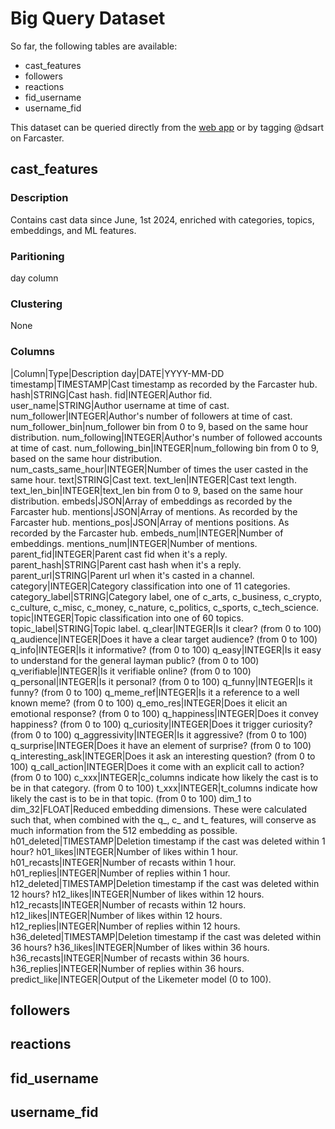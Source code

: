 # Big Query Dataset

So far, the following tables are available:
* cast_features
* followers
* reactions
* fid_username
* username_fid

This dataset can be queried directly from the [web app](https://app.datascience.art/#/bot) or by tagging @dsart on Farcaster.


## cast_features

### Description
Contains cast data since June, 1st 2024, enriched with categories, topics, embeddings, and ML features.

### Paritioning
day column

### Clustering
None

### Columns
|Column|Type|Description
day|DATE|YYYY-MM-DD
timestamp|TIMESTAMP|Cast timestamp as recorded by the Farcaster hub.
hash|STRING|Cast hash.
fid|INTEGER|Author fid.
user_name|STRING|Author username at time of cast.
num_follower|INTEGER|Author's number of followers at time of cast.
num_follower_bin|num_follower bin from 0 to 9, based on the same hour distribution.
num_following|INTEGER|Author's number of followed accounts at time of cast.
num_following_bin|INTEGER|num_following bin from 0 to 9, based on the same hour distribution.
num_casts_same_hour|INTEGER|Number of times the user casted in the same hour.
text|STRING|Cast text.
text_len|INTEGER|Cast text length.
text_len_bin|INTEGER|text_len bin from 0 to 9, based on the same hour distribution.
embeds|JSON|Array of embeddings as recorded by the Farcaster hub.
mentions|JSON|Array of mentions. As recorded by the Farcaster hub.
mentions_pos|JSON|Array of mentions positions. As recorded by the Farcaster hub.
embeds_num|INTEGER|Number of embeddings.
mentions_num|INTEGER|Number of mentions.
parent_fid|INTEGER|Parent cast fid when it's a reply.
parent_hash|STRING|Parent cast hash when it's a reply.
parent_url|STRING|Parent url when it's casted in a channel.
category|INTEGER|Category classification into one of 11 categories.
category_label|STRING|Category label, one of c_arts, c_business, c_crypto, c_culture, c_misc, c_money, c_nature, c_politics, c_sports, c_tech_science.
topic|INTEGER|Topic classification into one of 60 topics.
topic_label|STRING|Topic label.
q_clear|INTEGER|Is it clear? (from 0 to 100)
q_audience|INTEGER|Does it have a clear target audience? (from 0 to 100)
q_info|INTEGER|Is it informative? (from 0 to 100)
q_easy|INTEGER|Is it easy to understand for the general layman public? (from 0 to 100)
q_verifiable|INTEGER|Is it verifiable online? (from 0 to 100)
q_personal|INTEGER|Is it personal? (from 0 to 100)
q_funny|INTEGER|Is it funny? (from 0 to 100)
q_meme_ref|INTEGER|Is it a reference to a well known meme? (from 0 to 100)
q_emo_res|INTEGER|Does it elicit an emotional response? (from 0 to 100)
q_happiness|INTEGER|Does it convey happiness? (from 0 to 100)
q_curiosity|INTEGER|Does it trigger curiosity? (from 0 to 100)
q_aggressivity|INTEGER|Is it aggressive? (from 0 to 100)
q_surprise|INTEGER|Does it have an element of surprise? (from 0 to 100)
q_interesting_ask|INTEGER|Does it ask an interesting question? (from 0 to 100)
q_call_action|INTEGER|Does it come with an explicit call to action? (from 0 to 100)
c_xxx|INTEGER|c_columns indicate how likely the cast is to be in that category. (from 0 to 100)
t_xxx|INTEGER|t_columns indicate how likely the cast is to be in that topic. (from 0 to 100)
dim_1 to dim_32|FLOAT|Reduced embedding dimensions. These were calculated such that, when combined with the q_, c_ and t_ features, will conserve as much information from the 512 embedding as possible.
h01_deleted|TIMESTAMP|Deletion timestamp if the cast was deleted within 1 hour?
h01_likes|INTEGER|Number of likes within 1 hour.
h01_recasts|INTEGER|Number of recasts within 1 hour.
h01_replies|INTEGER|Number of replies within 1 hour.
h12_deleted|TIMESTAMP|Deletion timestamp if the cast was deleted within 12 hours?
h12_likes|INTEGER|Number of likes within 12 hours.
h12_recasts|INTEGER|Number of recasts within 12 hours.
h12_likes|INTEGER|Number of likes within 12 hours.
h12_replies|INTEGER|Number of replies within 12 hours.
h36_deleted|TIMESTAMP|Deletion timestamp if the cast was deleted within 36 hours?
h36_likes|INTEGER|Number of likes within 36 hours.
h36_recasts|INTEGER|Number of recasts within 36 hours.
h36_replies|INTEGER|Number of replies within 36 hours.
predict_like|INTEGER|Output of the Likemeter model (0 to 100).



## followers



## reactions



## fid_username



## username_fid

